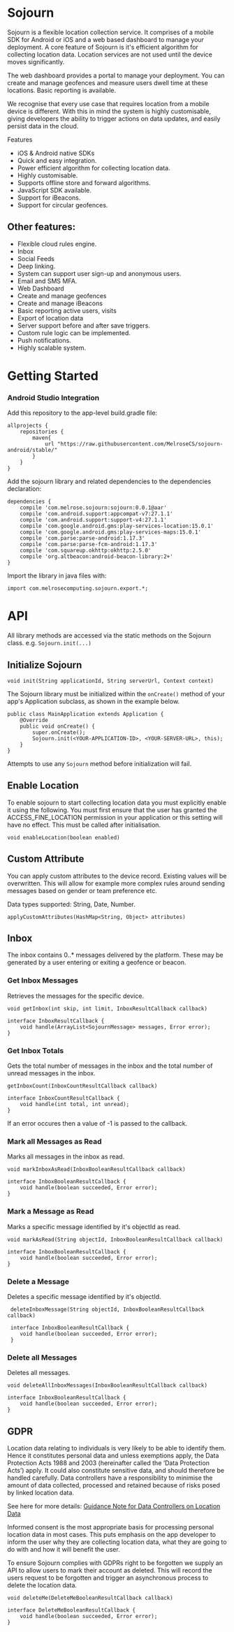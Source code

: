 # Sojourn
Sojourn is a flexible location collection service. It comprises of a mobile SDK for Android or iOS and a web based dashboard to manage your deployment. A core feature of Sojourn is it's efficient algorithm for collecting location data. Location services are not used until the device moves significantly.

The web dashboard provides a portal to manage your deployment. You can create and manage geofences and measure users dwell time at these locations. Basic reporting is available.

We recognise that every use case that requires location from a mobile device is different. With this in mind the system is highly customisable, giving developers the ability to trigger actions on data updates, and easily persist data in the cloud.

Features
* iOS & Android native SDKs
* Quick and easy integration.
* Power efficient algorithm for collecting location data.
* Highly customisable.
* Supports offline store and forward algorithms.
* JavaScript SDK available.
* Support for iBeacons.
* Support for circular geofences.
## Other features:
* Flexible cloud rules engine.
* Inbox
* Social Feeds
* Deep linking.
* System can support user sign-up and anonymous users.
* Email and SMS MFA.
* Web Dashboard
* Create and manage geofences
* Create and manage iBeacons
* Basic reporting active users, visits
* Export of location data
* Server support before and after save triggers.
* Custom rule logic can be implemented.
* Push notifications.
* Highly scalable system.

# Getting Started

### Android Studio Integration

Add this repository to the app-level build.gradle file:

```
allprojects {
    repositories {
        maven{ 
            url "https://raw.githubusercontent.com/MelroseCS/sojourn-android/stable/" 
        }
    }
}
```

Add the sojourn library and related dependencies to the dependencies declaration:

```
dependencies {
    compile 'com.melrose.sojourn:sojourn:0.0.1@aar'
    compile 'com.android.support:appcompat-v7:27.1.1'
    compile 'com.android.support:support-v4:27.1.1'
    compile 'com.google.android.gms:play-services-location:15.0.1'
    compile 'com.google.android.gms:play-services-maps:15.0.1'
    compile 'com.parse:parse-android:1.17.3'
    compile 'com.parse:parse-fcm-android:1.17.3'
    compile 'com.squareup.okhttp:okhttp:2.5.0'
    compile 'org.altbeacon:android-beacon-library:2+'
}
```

Import the library in java files with:

```
import com.melrosecomputing.sojourn.export.*;
```

# API

All library methods are accessed via the static methods on the Sojourn class. e.g. `Sojourn.init(...)`

## Initialize Sojourn

```
void init(String applicationId, String serverUrl, Context context) 
```

The Sojourn library must be initialized within the `onCreate()` method of your app's Application subclass, as shown in the example below.

```
public class MainApplication extends Application {
    @Override
    public void onCreate() {
        super.onCreate();
        Sojourn.init(<YOUR-APPLICATION-ID>, <YOUR-SERVER-URL>, this);
    }
}
```

Attempts to use any `Sojourn` method before initialization will fail.

## Enable Location 
To enable sojourn to start collecting location data you must explicitly enable it using the following. You must first ensure that the user has granted the ACCESS_FINE_LOCATION permission in your application or this setting will have no effect. This must be called after initialisation.

```
void enableLocation(boolean enabled)
```

## Custom Attribute
You can apply custom attributes to the device record.  Existing values will be overwritten.  This will allow for example more complex rules around sending messages based on gender or team preference etc.

Data types supported: String, Date, Number.

```
applyCustomAttributes(HashMap<String, Object> attributes)
```

## Inbox
The inbox contains 0..* messages delivered by the platform. These may be generated by a user entering or exiting a geofence or beacon.

### Get Inbox Messages
Retrieves the messages for the specific device.

```
void getInbox(int skip, int limit, InboxResultCallback callback)

interface InboxResultCallback { 
    void handle(ArrayList<SojournMessage> messages, Error error); 
}
```

### Get Inbox Totals
Gets the total number of messages in the inbox and the total number of unread messages in the inbox.

```
getInboxCount(InboxCountResultCallback callback)

interface InboxCountResultCallback { 
    void handle(int total, int unread); 
}
```

If an error occures then a value of -1 is passed to the callback.

### Mark all Messages as Read
Marks all messages in the inbox as read.

```
void markInboxAsRead(InboxBooleanResultCallback callback)

interface InboxBooleanResultCallback { 
    void handle(boolean succeeded, Error error); 
}
```

### Mark a Message as Read
Marks a specific message identified by it's objectId as read.

```
void markAsRead(String objectId, InboxBooleanResultCallback callback)

interface InboxBooleanResultCallback { 
    void handle(boolean succeeded, Error error); 
}
```

### Delete a Message
Deletes a specific message identified by it's objectId.

```
 deleteInboxMessage(String objectId, InboxBooleanResultCallback callback)
 
 interface InboxBooleanResultCallback { 
    void handle(boolean succeeded, Error error); 
 }
```

### Delete all Messages
Deletes all messages.

```
void deleteAllInboxMessages(InboxBooleanResultCallback callback)

interface InboxBooleanResultCallback { 
    void handle(boolean succeeded, Error error); 
}
```

## GDPR
Location data relating to individuals is very likely to be able to identify them. Hence it constitutes personal data and unless exemptions apply, the Data Protection Acts 1988 and 2003 (hereinafter called the ‘Data Protection Acts’) apply. It could also constitute sensitive data, and should therefore be handled carefully. Data controllers have a responsibility to minimise the amount of data collected, processed and retained because of risks posed by linked location data.

See here for more details:
[Guidance Note for Data Controllers on Location Data](https://www.dataprotection.ie/docs/Guidance-Note-for-Data-Controllers-on-Location-Data/1587.htm)
 
Informed consent is the most appropriate basis for processing personal location data in most cases.  This puts emphasis on the app developer to inform the user why they are collecting location data, what they are going to do with and how it will benefit the user.

To ensure Sojourn complies with GDPRs right to be forgotten we supply an API to allow users to mark their account as deleted.  This will record the users request to be forgotten and trigger an asynchronous process to delete the location data.

```
void deleteMe(DeleteMeBooleanResultCallback callback)

interface DeleteMeBooleanResultCallback { 
    void handle(boolean succeeded, Error error); 
}
```
